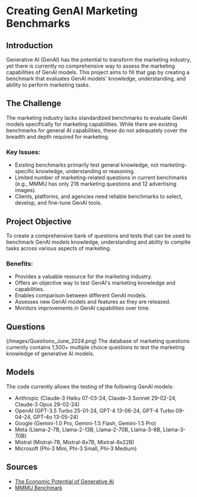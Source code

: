# Creating GenAI Marketing Benchmarks

## Introduction

Generative AI (GenAI) has the potential to transform the marketing industry, yet there is currently no comprehensive way to assess the marketing capabilities of GenAI models. This project aims to fill that gap by creating a benchmark that evaluates GenAI models' knowledge, understanding, and ability to perform marketing tasks.

## The Challenge

The marketing industry lacks standardized benchmarks to evaluate GenAI models specifically for marketing capabilities. While there are existing benchmarks for general AI capabilities, these do not adequately cover the breadth and depth required for marketing.

### Key Issues:
- Existing benchmarks primarily test general knowledge, not marketing-specific knowledge, understanding or reasoning.
- Limited number of marketing-related questions in current benchmarks (e.g., MMMU has only 216 marketing questions and 12 advertising images).
- Clients, platforms, and agencies need reliable benchmarks to select, develop, and fine-tune GenAI tools.

## Project Objective

To create a comprehensive bank of questions and tests that can be used to benchmark GenAI models knowledge, understanding and ability to complte tasks across various aspects of marketing.

### Benefits:
- Provides a valuable resource for the marketing industry.
- Offers an objective way to test GenAI's marketing knowledge and capabilities.
- Enables comparison between different GenAI models.
- Assesses new GenAI models and features as they are released.
- Monitors improvements in GenAI capabilities over time.

## Questions
(/Images/Questions_June_2024.png)
The database of marketing questions currently contains 1,500+ multiple choice questions to test the marketing knowledge of generative AI models.

## Models
The code currently allows the testing of the following GenAI models:
- Anthropic (Claude-3 Haiku 07-03-24, Claude-3 Sonnet 29-02-24, Claude-3 Opus 29-02-24)
- OpenAI (GPT-3.5 Turbo 25-01-24, GPT-4 13-06-24, GPT-4 Turbo 09-04-24, GPT-4o 13-05-24)
- Google (Gemini-1.0 Pro, Gemini-1.5 Flash, Gemini-1.5 Pro)
- Meta (Llama-2-7B, Llama-2-13B, Llama-2-70B, Llama-3-8B, Llama-3-70B)
- Mistral (Mistral-7B, Mixtral-8x7B, Mixtral-8x22B)
- Microsoft (Phi-3 Mini, Phi-3 Small, Phi-3 Medium)

## Sources

- [The Economic Potential of Generative AI](https://www.mckinsey.com/capabilities/mckinsey-digital/our-insights/the-economic-potential-of-generative-AI-the-next-productivity-frontier#/)
- [MMMU Benchmark](https://mmmu-benchmark.github.io)
